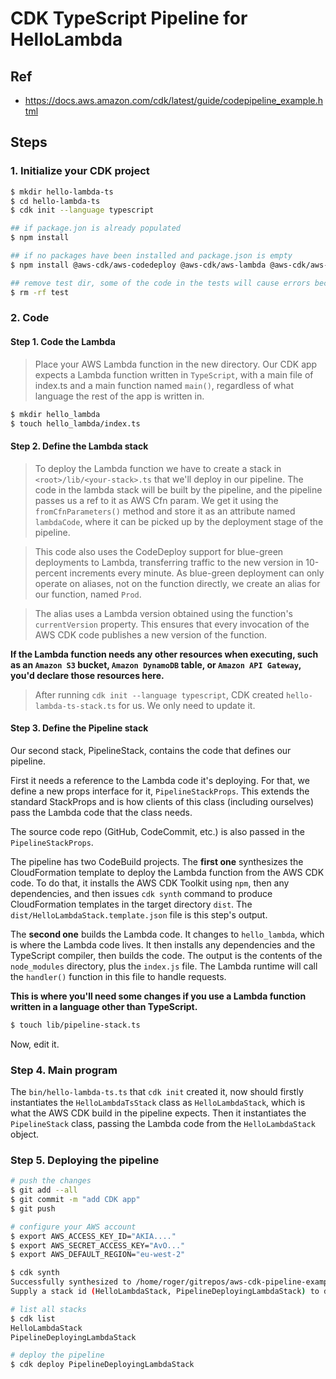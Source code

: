 # CDK TypeScript Pipeline for HelloLambda

## Ref
- https://docs.aws.amazon.com/cdk/latest/guide/codepipeline_example.html

## Steps

### 1. Initialize your CDK project

```sh
$ mkdir hello-lambda-ts
$ cd hello-lambda-ts
$ cdk init --language typescript

## if package.jon is already populated
$ npm install

## if no packages have been installed and package.json is empty
$ npm install @aws-cdk/aws-codedeploy @aws-cdk/aws-lambda @aws-cdk/aws-codebuild @aws-cdk/aws-codepipeline install @aws-cdk/aws-codecommit @aws-cdk/aws-codepipeline-actions

## remove test dir, some of the code in the tests will cause errors because of other changes we'll be making
$ rm -rf test
```

### 2. Code

#### Step 1. Code the Lambda

> Place your AWS Lambda function in the new directory. Our CDK app expects a Lambda function written in `TypeScript`, with a 
> main file of index.ts and a main function named `main()`, regardless of what language the rest of the app is written in.

```sh
$ mkdir hello_lambda
$ touch hello_lambda/index.ts
```

#### Step 2. Define the Lambda stack

> To deploy the Lambda function we have to create a stack in `<root>/lib/<your-stack>.ts` that we'll deploy in our pipeline.
> The code in the lambda stack will be built by the pipeline, and the pipeline passes us a ref to it as AWS Cfn param. We get 
> it using the `fromCfnParameters()` method and store it as an attribute named `lambdaCode`, where it can be picked up by the 
> deployment stage of the pipeline.

> This code also uses the CodeDeploy support for blue-green deployments to Lambda, transferring traffic to the new version in 
> 10-percent increments every minute. As blue-green deployment can only operate on aliases, not on the function directly, we 
> create an alias for our function, named `Prod`.

> The alias uses a Lambda version obtained using the function's `currentVersion` property. This ensures that every invocation 
> of the AWS CDK code publishes a new version of the function.


__If the Lambda function needs any other resources when executing, such as an `Amazon S3` bucket, `Amazon DynamoDB` table, or `Amazon API Gateway`, you'd declare those resources here.__


> After running `cdk init --language typescript`, CDK created `hello-lambda-ts-stack.ts` for us. We only need to update it.


#### Step 3. Define the Pipeline stack

Our second stack, PipelineStack, contains the code that defines our pipeline.

First it needs a reference to the Lambda code it's deploying. For that, we define a new props interface for it, `PipelineStackProps`. 
This extends the standard StackProps and is how clients of this class (including ourselves) pass the Lambda code that the class needs.

The source code repo (GitHub, CodeCommit, etc.) is also passed in the `PipelineStackProps`.

The pipeline has two CodeBuild projects. The __first one__ synthesizes the CloudFormation template to deploy the Lambda function from the 
AWS CDK code. To do that, it installs the AWS CDK Toolkit using `npm`, then any dependencies, and then issues `cdk synth` command to 
produce CloudFormation templates in the target directory `dist`. The `dist/HelloLambdaStack.template.json` file is this step's output.

The __second one__ builds the Lambda code. It changes to `hello_lambda`, which is where the Lambda code lives. It then installs any 
dependencies and the TypeScript compiler, then builds the code. The output is the contents of the `node_modules` directory, plus the 
`index.js` file. The Lambda runtime will call the `handler()` function in this file to handle requests.

__This is where you'll need some changes if you use a Lambda function written in a language other than TypeScript.__

```sh
$ touch lib/pipeline-stack.ts
``` 

Now, edit it.

### Step 4. Main program

The `bin/hello-lambda-ts.ts` that `cdk init` created it, now should firstly instantiates the `HelloLambdaTsStack` class as 
`HelloLambdaStack`, which is what the AWS CDK build in the pipeline expects. Then it instantiates the `PipelineStack` class, 
passing the Lambda code from the `HelloLambdaStack` object.


### Step 5. Deploying the pipeline

```sh
# push the changes
$ git add --all
$ git commit -m "add CDK app"
$ git push

# configure your AWS account
$ export AWS_ACCESS_KEY_ID="AKIA...."
$ export AWS_SECRET_ACCESS_KEY="AvO..."
$ export AWS_DEFAULT_REGION="eu-west-2"

$ cdk synth
Successfully synthesized to /home/roger/gitrepos/aws-cdk-pipeline-examples/hello-lambda-ts/cdk.out
Supply a stack id (HelloLambdaStack, PipelineDeployingLambdaStack) to display its template.

# list all stacks
$ cdk list
HelloLambdaStack
PipelineDeployingLambdaStack

# deploy the pipeline
$ cdk deploy PipelineDeployingLambdaStack
``` 
